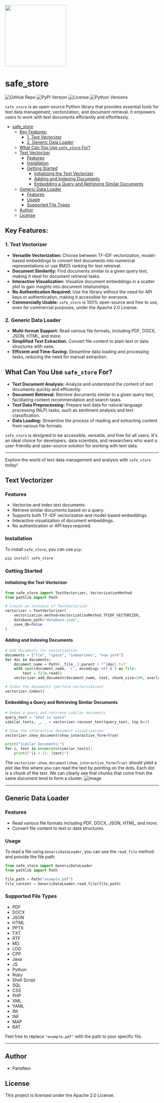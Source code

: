 <img src="assets/logo.png" width="200px">

# safe_store
![GitHub Repo](https://img.shields.io/badge/GitHub-Repo-brightgreen.svg)
![PyPI Version](https://img.shields.io/pypi/v/safe-store.svg)
![License](https://img.shields.io/github/license/ParisNeo/safe_store.svg)
![Python Versions](https://img.shields.io/pypi/pyversions/safe-store.svg)

`safe_store` is an open-source Python library that provides essential tools for text data management, vectorization, and document retrieval. It empowers users to work with text documents efficiently and effortlessly.

- [safe\_store](#safe_store)
  - [Key Features:](#key-features)
    - [1. Text Vectorizer](#1-text-vectorizer)
    - [2. Generic Data Loader](#2-generic-data-loader)
  - [What Can You Use `safe_store` For?](#what-can-you-use-safe_store-for)
  - [Text Vectorizer](#text-vectorizer)
    - [Features](#features)
    - [Installation](#installation)
    - [Getting Started](#getting-started)
      - [Initializing the Text Vectorizer](#initializing-the-text-vectorizer)
      - [Adding and Indexing Documents](#adding-and-indexing-documents)
      - [Embedding a Query and Retrieving Similar Documents](#embedding-a-query-and-retrieving-similar-documents)
  - [Generic Data Loader](#generic-data-loader)
    - [Features](#features-1)
    - [Usage](#usage)
    - [Supported File Types](#supported-file-types)
  - [Author](#author)
  - [License](#license)


## Key Features:

### 1. Text Vectorizer

- **Versatile Vectorization:** Choose between TF-IDF vectorization, model-based embeddings to convert text documents into numerical representations or use BM25 ranking for text retreival.
- **Document Similarity:** Find documents similar to a given query text, making it ideal for document retrieval tasks.
- **Interactive Visualization:** Visualize document embeddings in a scatter plot to gain insights into document relationships.
- **No Authentication Required:** Use the library without the need for API keys or authentication, making it accessible for everyone.
- **Commercially Usable:** `safe_store` is 100% open-source and free to use, even for commercial purposes, under the Apache 2.0 License.

### 2. Generic Data Loader

- **Multi-format Support:** Read various file formats, including PDF, DOCX, JSON, HTML, and more.
- **Simplified Text Extraction:** Convert file content to plain text or data structures with ease.
- **Efficient and Time-Saving:** Streamline data loading and processing tasks, reducing the need for manual extraction.

## What Can You Use `safe_store` For?

- **Text Document Analysis:** Analyze and understand the content of text documents quickly and efficiently.
- **Document Retrieval:** Retrieve documents similar to a given query text, facilitating content recommendation and search tasks.
- **Text Data Preprocessing:** Prepare text data for natural language processing (NLP) tasks, such as sentiment analysis and text classification.
- **Data Loading:** Streamline the process of reading and extracting content from various file formats.

`safe_store` is designed to be accessible, versatile, and free for all users. It's an ideal choice for developers, data scientists, and researchers who want a user-friendly and open-source solution for working with text data.

---

Explore the world of text data management and analysis with `safe_store` today!

## Text Vectorizer

### Features

- Vectorize and index text documents.
- Retrieve similar documents based on a query.
- Supports both TF-IDF vectorization and model-based embeddings.
- Interactive visualization of document embeddings.
- No authentication or API keys required.

### Installation

To install `safe_store`, you can use `pip`:

```bash
pip install safe_store
```

### Getting Started

#### Initializing the Text Vectorizer

```python
from safe_store import TextVectorizer, VectorizationMethod
from pathlib import Path

# Create an instance of TextVectorizer
vectorizer = TextVectorizer(
    vectorization_method=VectorizationMethod.TFIDF_VECTORIZER,
    database_path="database.json",
    save_db=False
)
```

#### Adding and Indexing Documents

```python
# Add documents for vectorization
documents = ["llm", "space", "submarines", "new york"]
for doc in documents:
    document_name = Path(__file__).parent / f"{doc}.txt"
    with open(document_name, 'r', encoding='utf-8') as file:
        text = file.read()
    vectorizer.add_document(document_name, text, chunk_size=100, overlap_size=20, force_vectorize=False, add_as_a_bloc=False)

# Index the documents (perform vectorization)
vectorizer.index()
```

#### Embedding a Query and Retrieving Similar Documents

```python
# Embed a query and retrieve similar documents
query_text = "what is space"
similar_texts, _, _ = vectorizer.recover_text(query_text, top_k=3)

# Show the interactive document visualization
vectorizer.show_document(show_interactive_form=True)

print("Similar Documents:")
for i, text in enumerate(similar_texts):
    print(f"{i + 1}: {text}")
```
The `vectorizer.show_document(show_interactive_form=True)` should yield a plot like this where you can read the text by pointing on the dots. Each dot is a chunk of the text. We can clearly see that chunks that come from the same document tend to form a cluster.
![image](https://github.com/ParisNeo/safe_store/assets/827993/5d9c59f8-656a-423d-ab8a-08ebf77595e4)

---

## Generic Data Loader

### Features

- Read various file formats including PDF, DOCX, JSON, HTML, and more.
- Convert file content to text or data structures.

### Usage

To read a file using `GenericDataLoader`, you can use the `read_file` method and provide the file path:

```python
from safe_store import GenericDataLoader
from pathlib import Path

file_path = Path("example.pdf")
file_content = GenericDataLoader.read_file(file_path)
```

### Supported File Types

- PDF
- DOCX
- JSON
- HTML
- PPTX
- TXT
- RTF
- MD
- LOG
- CPP
- Java
- JS
- Python
- Ruby
- Shell Script
- SQL
- CSS
- PHP
- XML
- YAML
- INI
- INF
- MAP
- BAT

Feel free to replace `"example.pdf"` with the path to your specific file.

---

## Author
- ParisNeo

## License
This project is licensed under the Apache 2.0 License.
